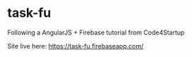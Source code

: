 # task-fu
Following a AngularJS + Firebase tutorial from Code4Startup

Site live here: https://task-fu.firebaseapp.com/
